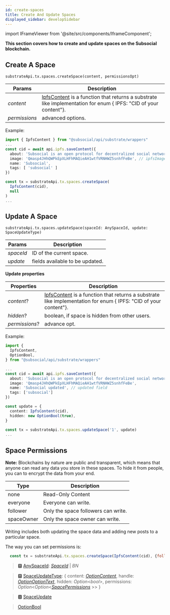```yaml
---
id: create-spaces
title: Create And Update Spaces
displayed_sidebar: developSidebar
---
```


<head>
  <title>Create & Update Subsocial Spaces | JS SDK Guide</title>
</head>

import IFrameViewer from '@site/src/components/IframeComponent';

**This section covers how to create and update spaces on the Subsocial blockchain.**

## Create A Space

```
substrateApi.tx.spaces.createSpace(content, permissionsOpt)
```


| Params    | Description |
| ----------- | ----------- |
| _content_ |  [IpfsContent](https://docs.subsocial.network/js-docs/js-sdk/interfaces/interfaces.reaction.html) is a function that returns a substrate like implementation for enum { IPFS: "CID of your content"}. |
| _permissions_ |  advanced options. |

Example: 

```typescript
import { IpfsContent } from "@subsocial/api/substrate/wrappers"
...
const cid = await api.ipfs.saveContent({
  about: 'Subsocial is an open protocol for decentralized social networks and marketplaces. It`s built with Substrate and IPFS',
  image: 'Qmasp4JHhQWPkEpXLHFhMAQieAH1wtfVRNHWZ5snhfFeBe', // ipfsImageCid = await api.subsocial.ipfs.saveFile(file)
  name: 'Subsocial',
  tags: [ 'subsocial' ]
})

const tx = substrateApi.tx.spaces.createSpace(
  IpfsContent(cid),
  null
)
...
```

 <IFrameViewer
      src="https://play.subsocial.network/writing-data/space/create?iframe=true"
  />

## Update A Space

```
substrateApi.tx.spaces.updateSpace(spaceId: AnySpaceId, update: SpaceUpdateType)
```

| Params    | Description |
| ----------- | ----------- |
| _spaceId_ | ID of the current space. |
| _update_ |  fields available to be updated. |

**Update properties**

| Properties    | Description |
| ----------- | ----------- |
| _content_? | [IpfsContent](https://docs.subsocial.network/js-docs/js-sdk/interfaces/interfaces.reaction.html) is a function that returns a substrate like implementation for enum { IPFS: "CID of your content"}.|
| _hidden_? | boolean, if space is hidden from other users. |
| _permissions_? | advance opt. |

Example: 

```typescript
import {
  IpfsContent, 
  OptionBool,
} from "@subsocial/api/substrate/wrappers"

...
const cid = await api.ipfs.saveContent({
  about: 'Subsocial is an open protocol for decentralized social networks and marketplaces. It`s built with Substrate and IPFS',
  image: 'Qmasp4JHhQWPkEpXLHFhMAQieAH1wtfVRNHWZ5snhfFeBe', 
  name: 'Subsocial updated', // updated field
  tags: ['subsocial']
})

const update = {
  content: IpfsContent(cid),
  hidden: new OptionBool(true),
}
      
const tx = substrateApi.tx.spaces.updateSpace('1', update)
...
```

 <IFrameViewer
      src="https://play.subsocial.network/writing-data/space/update?iframe=true"
  />

## Space Permissions

**Note:** Blockchains by nature are public and transparent, which means that anyone can read any data you store in these spaces. To hide it from people, you can to encrypt the data from your end. 

| Type    | Description |
| ----------- | ----------- |
| none | Read-Only Content |
| everyone | Everyone can write. |
| follower | Only the space followers can write. |
| spaceOwner | Only the space owner can write. |

Writing includes both updating the space data and adding new posts to a particular space.

The way you can set permissions is:

```js
  const tx = substrateApi.tx.spaces.createSpace(IpfsContent(cid), {follower: true})
```
    

> 🆃 [AnySpaceId](https://docs.subsocial.network/js-docs/js-sdk/modules.html#anyspaceid): [*SpaceId*](https://docs.subsocial.network/js-docs/js-sdk/interfaces/interfaces.spaceid.html) | *BN*  

> 🆃 [SpaceUpdateType](https://docs.subsocial.network/js-docs/js-sdk/modules.html#spaceupdatetype): { content: [_OptionContent_](https://docs.subsocial.network/js-docs/js-sdk/classes/optioncontent.html), handle: [_OptionOptionText_](https://docs.subsocial.network/js-docs/js-sdk/classes/optionoptiontext.html), hidden: _Option_<_bool_>, permissions: _Option_<_Option_<[_SpacePermissions_](https://docs.subsocial.network/js-docs/js-sdk/interfaces/interfaces.spacepermissions.html) >> }  

> 🅸 [SpaceUpdate](https://docs.subsocial.network/js-docs/js-sdk/interfaces/interfaces.spaceupdate.html)  

> [OptionBool](https://docs.subsocial.network/js-docs/js-sdk/classes/optionbool.html)  
